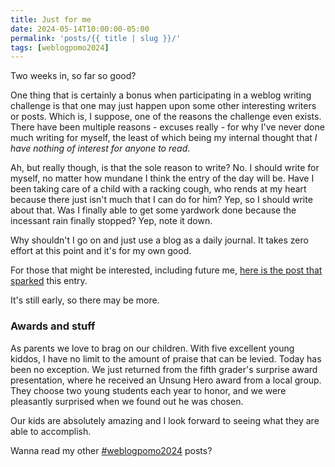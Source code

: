 ```yaml
---
title: Just for me
date: 2024-05-14T10:00:00-05:00
permalink: 'posts/{{ title | slug }}/'
tags: [weblogpomo2024]
---
```

Two weeks in, so far so good?

One thing that is certainly a bonus when participating in a weblog writing challenge is that one may just happen upon some other interesting writers or posts. Which is, I suppose, one of the reasons the challenge even exists. There have been multiple reasons - excuses really - for why I've never done much writing for myself, the least of which being my internal thought that *I have nothing of interest for anyone to read*.

Ah, but really though, is that the sole reason to write? No. I should write for myself, no matter how mundane I think the entry of the day will be. Have I been taking care of a child with a racking cough, who rends at my heart because there just isn't much that I can do for him? Yep, so I should write about that. Was I finally able to get some yardwork done because the incessant rain finally stopped? Yep, note it down. 

Why shouldn't I go on and just use a blog as a daily journal. It takes zero effort at this point and it's for my own good.

For those that might be interested, including future me, [here is the post that sparked](https://brandons-journal.com/post/shame-and-blogging-redux) this entry. 

It's still early, so there may be more.

### Awards and stuff
As parents we love to brag on our children. With five excellent young kiddos, I have no limit to the amount of praise that can be levied. Today has been no exception. We just returned from the fifth grader's surprise award presentation, where he received an Unsung Hero award from a local group. They choose two young students each year to honor, and we were pleasantly surprised when we found out he was chosen. 

Our kids are absolutely amazing and I look forward to seeing what they are able to accomplish.

Wanna read my other [#weblogpomo2024](/tags/weblogpomo2024) posts?